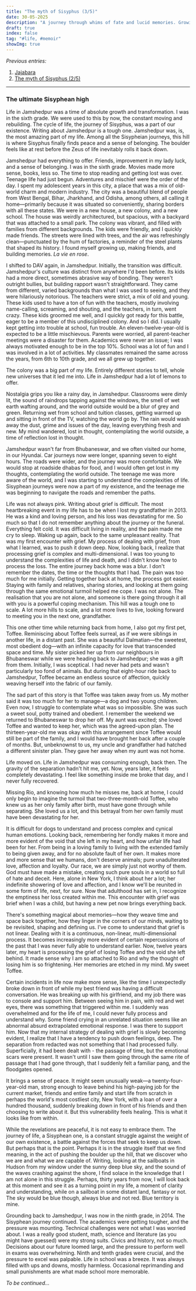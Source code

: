 ```yaml
---
title: "The myth of Sisyphus (3/5)"
date: 30-05-2025
description: "A journey through whims of fate and lucid memories. Growing up and looking for the purpose of life."
draft: true
index: false
tag: "#life, #memoir"
showImg: true
---
```


*Previous entries:*  

1. [Jajabara](/blog/jajabara.html)  
2. [The myth of Sisyphus (2/5)](https://www.jajabara.com/blog/jajabara2.html)  

---

### The ultimate Sisyphean high

Life in Jamshedpur was a time of absolute growth and transformation. I was in the sixth grade. We were used to this by now, the constant moving and rebuilding. The cycle of life, the journey of Sisyphus, was a part of our existence. Writing about Jamshedpur is a tough one. Jamshedpur was, is, the most amazing part of my life. Among all the Sisypheian journeys, this hill is where Sisyphus finally finds peace and a sense of belonging. The boulder feels like at rest before the Zeus of life inevitably rolls it back down.

Jamshedpur had everything to offer. Friends, improvement in my lady luck, and a sense of belonging. I was in the sixth grade. Movies made more sense, books, less so. The time to stop reading and getting lost was over. Teenage life had just begun. Adventures and mischief were the order of the day. I spent my adolescent years in this city, a place that was a mix of old-world charm and modern industry. The city was a beautiful blend of people from West Bengal, Bihar, Jharkhand, and Odisha, among others, all calling it home—primarily because it was situated so conveniently, sharing borders with all these states. We were in a new house, a new colony, and a new school. The house was weirdly architectured, but spacious, with a backyard that was attached to a small park. The colony was vibrant, and filled with families from different backgrounds. The kids were friendly, and I quickly made friends. The streets were lined with trees, and the air was refreshingly clean—punctuated by the hum of factories, a reminder of the steel plants that shaped its history. I found myself growing up, making friends, and building memories. *La vie en rose*.

I shifted to DAV again, in Jamshedpur. Initially, the transition was difficult. Jamshedpur's culture was distinct from anywhere I'd been before. Its kids had a more direct, sometimes abrasive way of bonding. They weren't outright bullies, but building rapport wasn't straightforward. They came from different, varied backgrounds than what I was used to seeing, and they were hilariously notorious. The teachers were strict, a mix of old and young. These kids used to have a ton of fun with the teachers, mostly involving name-calling, screaming, and shouting, and the teachers, in turn, went crazy. These kids groomed me well, and I quickly got ready for this battle, eager to be a member of this undisciplined colony. And so I did. I usually kept getting into trouble at school, fun trouble. An eleven-twelve-year-old is expected to be a little mischievous. Parents were worried, all parent-teacher meetings were a disaster for them. Academics were never an issue; I was always motivated enough to be in the top 10%. School was a lot of fun and I was involved in a lot of activities. My classmates remained the same across the years, from 6th to 10th grade, and we all grew up together. 

The colony was a big part of my life. Entirely different stories to tell, whole new universes that it led me into. Life in Jamshedpur had a lot of lemons to offer. 

<!-- Colony life -->

<!-- Tuition classes -->

<!-- relationships -->

Nostalgia grips you like a rainy day, in Jamshedpur. Classrooms were dimly lit, the sound of raindrops tapping against the windows, the smell of wet earth wafting around, and the world outside would be a blur of grey and green. Returning wet from school and tuition classes, getting warmed up and sitting in front of the TV, watching the world go by. The rain would wash away the dust, grime and issues of the day, leaving everything fresh and new. My mind wandered, lost in thought, contemplating the world outside, a time of reflection lost in thought.

Jamshedpur wasn't far from Bhubaneswar, and we often visited our home, in our Hyundai. Car journeys now were longer, spanning seven to eight hours. The roads were wider, and the journey was more comfortable. We would stop at roadside dhabas for food, and I would often get lost in my thoughts, contemplating the world outside. The teenage me was more aware of the world, and I was starting to understand the complexities of life. Sisyphean journeys were now a part of my existence, and the teenage me was beginning to navigate the roads and remember the paths.

Life was not always pink. Writing about grief is difficult. The most heartbreaking event in my life has to be when I lost my grandfather in 2013. He was a kind and loving person, and his loss was devastating for me. So much so that I do not remember anything about the journey or the funeral. Everything felt cold. It was difficult living in reality, and the pain made me cry to sleep. Waking up again, back to the same unpleasant reality. That was my first encounter with grief. My process of dealing with grief, from what I learned, was to push it down deep. Now, looking back, I realize that processing grief is complex and multi-dimensional. I was too young to understand the complexities of life and death, and I didn't know how to process the loss. The entire journey back home was a blur. I don't remember the dates, the time or the thoughts that I had. The pain was too much for me initially. Getting together back at home, the process got easier. Staying with family and relatives, sharing stories, and looking at them going through the same emotional turmoil helped me cope. I was not alone. The realisation that you are not alone, and someone is there going through it all with you is a powerful coping mechanism. This hill was a tough one to scale. A lot more hills to scale, and a lot more lives to live, looking forward to meeting you in the next one, grandfather.

This one other time while returning back from home, I also got my first pet, Toffee. Reminiscing about Toffee feels surreal, as if we were siblings in another life, in a distant past. She was a beautiful Dalmatian—the sweetest, most obedient dog—with an infinite capacity for love that transcended space and time. My sister picked her up from our neighbours in Bhubaneswar while we were heading back to Jamshedpur; she was a gift from them. Initially, I was sceptical. I had never had pets and wasn't particularly too fond of animals. But during that eight-hour ride back to Jamshedpur, Toffee became an endless source of affection, quickly weaving herself into the fabric of our family.

The sad part of this story is that Toffee was taken away from us. My mother said it was too much for her to manage—a dog and two young children. Even now, I struggle to contemplate what was so impossible. She was such a sweet soul, potty trained and obedient. I remember the weekend we returned to Bhubaneswar to drop her off. My aunt was excited; she loved Toffee and wanted to keep her, which was the agreed-upon plan. The thirteen-year-old me was okay with this arrangement since Toffee would still be part of the family, and I would have brought her back after a couple of months. But, unbeknownst to us, my uncle and grandfather had hatched a different sinister plan. They gave her away when my aunt was not home.

Life moved on. Life in Jamshedpur was consuming enough, back then. The gravity of the separation hadn't hit me, yet. Now, years later, it feels completely devastating. I feel like something inside me broke that day, and I never fully recovered.

Missing Rio, and knowing how much he misses me, back at home, I could only begin to imagine the turmoil that two-three-month-old Toffee, who knew us as her only family after birth, must have gone through while separating. She loved us a lot, and this betrayal from her own family must have been devastating for her.

It is difficult for dogs to understand and process complex and cynical human emotions. Looking back, remembering her fondly makes it more and more evident of the void that she left in my heart, and how unfair life had been for her. From being in a loving family to living with the extended family to being given away, and for no absolute fault of her own. It makes more and more sense that we humans, don't deserve animals; pure unadulterated love, affection and loyalty. Our race, we are simply just not worthy of them. God must have made a mistake, creating such pure souls in a world so full of hate and deceit. Here, alone in New York, I think about her a lot; her indefinite showering of love and affection, and I know we'll be reunited in some form of life, next, for sure. Now that adulthood has set in, I recognize the emptiness her loss created within me. This encounter with grief was brief when I was a child, but having a new pet now brings everything back.

There's something magical about memories—how they weave time and space back together, how they linger in the corners of our minds, waiting to be revisited, shaping and defining us. I've come to understand that grief is not linear. Dealing with it is a continuous, non-linear, multi-dimensional process. It becomes increasingly more evident of certain repercussions of the past that I was never fully able to understand earlier. Now, twelve years later, my heart is processing the grief of losing Toffee and the void she left behind. It made sense why I am so attached to Rio and why the thought of losing him is so frightening. Her memories are etched in my mind. My sweet Toffee.

Certain incidents in life now make more sense, like the time I unexpectedly broke down in front of while my best friend was having a difficult conversation. He was breaking up with his girlfriend, and my job there was to console and support him. Between seeing him in pain, with red and wet eyes, there was something that triggered within me. I suddenly was overwhelmed and for the life of me, I could never fully process and understand why. Some friend crying in an unrelated situation seems like an abnormal absurd extrapolated emotional response. I was there to support him. Now that my internal strategy of dealing with grief is slowly becoming evident, I realize that I have a tendency to push down feelings, deep. The separation from redacted was not something that I had processed fully. Superficially, it had been dealt with - the passage of time, but the emotional scars were present. It wasn't until I saw them going through the same rite of passage that I had gone through, that I suddenly felt a familiar pang, and the floodgates opened.

It brings a sense of peace. It might seem unusually weak—a twenty-four-year-old man, strong enough to leave behind his high-paying job for the current market, friends and entire family and start life from scratch in perhaps the world's most costliest city, New York, with a loan of over a hundred thousand, suddenly breaking down in front of his friends and then choosing to write about it. But this vulnerability feels healing. This is what it looks like from within. 

While the revelations are peaceful, it is not easy to embrace them. The journey of life, a Sisyphean one, is a constant struggle against the weight of our own existence, a battle against the forces that seek to keep us down. But perhaps that is the point. Perhaps it is in the struggle itself that we find meaning, in the act of pushing the boulder up the hill, that we discover who we are and what we are capable of. Writing, looking at the sailboats in Hudson from my window under the sunny deep blue sky, and the sound of the waves crashing against the shore, I find solace in the knowledge that I am not alone in this struggle. Perhaps, thirty years from now, I will look back at this moment and see it as a turning point in my life, a moment of clarity and understanding, while on a sailboat in some distant land, fantasy or not. The sky would be blue though, always blue and not red. Blue territory is mine.

<!-- UPDATE THIS -->

Grounding back to Jamshedpur, I was now in the ninth grade, in 2014. The Sisyphean journey continued. The academics were getting tougher, and the pressure was mounting. Technical challenges were not what I was worried about. I was a really good student, math, science and literature (as you might have guessed) were my strong suits. Civics and history, not so much. Decisions about our future loomed large, and the pressure to perform well in exams was overwhelming. Ninth and tenth grades were crucial, and the pressure to excel was palpable. Life in school was a breeze. It was always filled with ups and downs, mostly harmless. Occasional reprimanding and small punishments are what made school more memorable.

*To be continued...*

<!-- The issue was not the pressure from the school or the teachers but from my parents. They were ridiculously invested in my education, constantly pushing me to do well, to score high marks, and to secure a place in a good college. This is where it starts to get dark for me. From the beginning, I was always coerced, and forced into education. While I understand the motivation behind it, I feel that this is what messed me up. The constant "Why can't you be like your cousin/ friend?" or "Why not 25/25, why 22/25" was a constant reminder of my inadequacies. Probably also how my anxiety started. I was never good enough, and I was constantly reminded of it. It never mattered, how hard I tried, all that mattered was in the end, it was not a 100/100. This issue doesn't stem here. It stems from a larger insecurity of my parents, primarily my mother who led me into school plays when I was a kid and then later always asking me to be better like my cousins who were always better than me because they went to a boarding school, woke up at 4 AM and god knows what else. At twenty-five, I am well equipped enough to understand how I would have dealt with this differently. I should have been left alone to be a child, to fail and succeed on my own merit.  -->

<!-- The year was 2016 now. The passage of time was becoming more evident. The world was changing. I could see the boulder ready to be rolled back in a year after my tenth grade was over. No matter how hard I try, Father would make us move again. My parents decided that it'd be best to move to Hyderabad, a city that was known for its educational background and opportunities for engineering. All of my issues in life have had to do with my parents coercing me to do things I never wanted to do. I didn't want to be the first in class, I didn't want to be the best student. I was happy with being an averagely good student who occasionally scored well enough to be in the top five. No amount of coercion or pressure helped, rather I grew more resentful of them. I was not ready to leave behind my friends, my life, and everything I had built over the years. The thought of starting over again was daunting, and this time I was unsure of what lay ahead. The decision was made, and the bags were packed once again. -->


<!-- ### (Hyderabad)

### Tough times, trying hard to survive (Chandigarh)

### All hopes lost, yet a glimmer of hope  (Bhubaneswar)

### The city of dreams, the city of despair  (Bangalore)

### The journey of life, the journey of Sisyphus  (New York) 

#### Navigating the concrete jungle where dreams are made of  (New York) (current) -->


<!-- Growing up feels a lot different. The world is a blur now, a constant rush of deadlines, meetings, and responsibilities. I see weeks and months passing by in a blink. Looking at the mirror, it feels like I am staring at a stranger. The facial structure seems familiar, but the eyes, seem different. They seem tired, weary, and lost, a distant echo of the child who once roamed the streets of Kolkata, played around in Asansol and explored the lanes of Jamshedpur with his best friends. 

The memories of the past are distant like echoes of a time before life sped up. Back then, the world seemed steady, but little did I know that soon, after moving countless boulders up various hills, I can't remember the last time I looked at an afternoon pass by.  -->

<!--Mortals, gods, and monsters alike are bound by the whims of fate; lives marked by joy and triumph, but also by tragedy and suffering. Each of us has our own personal myth that we live out every day—a story of love and loss, of hope and despair, a struggle against the unjust destiny we believe, and a prophecy to fulfill.


 Each time, I find myself answering the same question: what does this even achieve? It feels futile like I'm stuck in a never-ending cycle of building and rebuilding, always searching for something that remains just out of reach. But perhaps that is the point. After years of pushing the boulder up countless hills, I've come to realize that life isn't about reaching the summit. Like Sisyphus, perhaps the struggle itself is where we find meaning—an endless journey of rediscovery, with memories and experiences as the boulders we carry along the way. It is about taking the sourest lemons life has to offer and turning them into something resembling lemonade.

Only memories remain, and the journey is all that matters. After all, that's all we are, really, memories. And memories are all we leave behind. --> 
